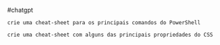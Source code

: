 #chatgpt 


```
crie uma cheat-sheet para os principais comandos do PowerShell
```

```
crie uma cheat-sheet com alguns das principais propriedades do CSS
```